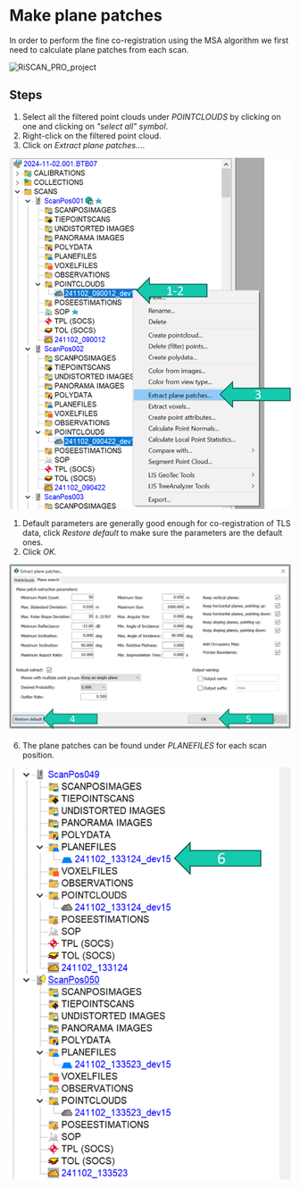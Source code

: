 # Make plane patches
In order to perform the fine co-registration using the MSA algorithm we first need to calculate plane patches from each scan.

![RiSCAN_PRO_project](./img/05_make_plane_patches-0.png)

## Steps

1. Select all the filtered point clouds under *POINTCLOUDS* by clicking on one and clicking on     *"select all" symbol*.
2. Right-click on the filtered point cloud.
3. Click on *Extract plane patches...*.

![RiSCAN_PRO_project](./img/05_make_plane_patches-1.png)

1. Default parameters are generally good enough for co-registration of TLS data, click *Restore default* to make sure the parameters are the default ones.
2. Click *OK*.

![RiSCAN_PRO_project](./img/05_make_plane_patches-2.png)

6. The plane patches can be found under *PLANEFILES* for each scan position.

![RiSCAN_PRO_project](./img/05_make_plane_patches-3.png)